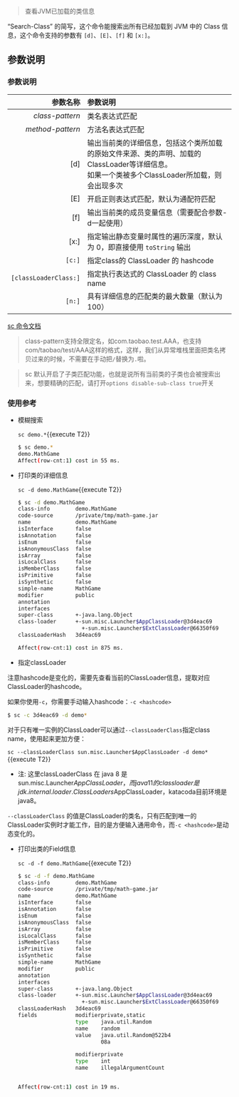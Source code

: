 > 查看JVM已加载的类信息

“Search-Class” 的简写，这个命令能搜索出所有已经加载到 JVM 中的 Class 信息，这个命令支持的参数有 `[d]`、`[E]`、`[f]` 和 `[x:]`。

## 参数说明

### 参数说明

|              参数名称 | 参数说明                                                                                                                                          |
| --------------------: | :------------------------------------------------------------------------------------------------------------------------------------------------ |
|       _class-pattern_ | 类名表达式匹配                                                                                                                                    |
|      _method-pattern_ | 方法名表达式匹配                                                                                                                                  |
|                   [d] | 输出当前类的详细信息，包括这个类所加载的原始文件来源、类的声明、加载的ClassLoader等详细信息。<br/>如果一个类被多个ClassLoader所加载，则会出现多次 |
|                   [E] | 开启正则表达式匹配，默认为通配符匹配                                                                                                              |
|                   [f] | 输出当前类的成员变量信息（需要配合参数-d一起使用）                                                                                                |
|                  [x:] | 指定输出静态变量时属性的遍历深度，默认为 0，即直接使用 `toString` 输出                                                                            |
|                `[c:]` | 指定class的 ClassLoader 的 hashcode                                                                                                               |
| `[classLoaderClass:]` | 指定执行表达式的 ClassLoader 的 class name                                                                                                        |
|                `[n:]` | 具有详细信息的匹配类的最大数量（默认为100）                                                                                                       |

[sc 命令文档](https://arthas.aliyun.com/doc/sc.html)

> class-pattern支持全限定名，如com.taobao.test.AAA，也支持com/taobao/test/AAA这样的格式，这样，我们从异常堆栈里面把类名拷贝过来的时候，不需要在手动把`/`替换为`.`啦。

> sc 默认开启了子类匹配功能，也就是说所有当前类的子类也会被搜索出来，想要精确的匹配，请打开`options disable-sub-class true`开关

### 使用参考

- 模糊搜索

  `sc demo.*`{{execute T2}}

  ```bash
  $ sc demo.*
  demo.MathGame
  Affect(row-cnt:1) cost in 55 ms.
  ```

- 打印类的详细信息

  `sc -d demo.MathGame`{{execute T2}}

  ```bash
  $ sc -d demo.MathGame
  class-info        demo.MathGame
  code-source       /private/tmp/math-game.jar
  name              demo.MathGame
  isInterface       false
  isAnnotation      false
  isEnum            false
  isAnonymousClass  false
  isArray           false
  isLocalClass      false
  isMemberClass     false
  isPrimitive       false
  isSynthetic       false
  simple-name       MathGame
  modifier          public
  annotation
  interfaces
  super-class       +-java.lang.Object
  class-loader      +-sun.misc.Launcher$AppClassLoader@3d4eac69
                      +-sun.misc.Launcher$ExtClassLoader@66350f69
  classLoaderHash   3d4eac69

  Affect(row-cnt:1) cost in 875 ms.
  ```

- 指定classLoader

注意hashcode是变化的，需要先查看当前的ClassLoader信息，提取对应ClassLoader的hashcode。

如果你使用`-c`，你需要手动输入hashcode：`-c <hashcode>`

```bash
$ sc -c 3d4eac69 -d demo*
```

对于只有唯一实例的ClassLoader可以通过`--classLoaderClass`指定class name，使用起来更加方便：

`sc --classLoaderClass sun.misc.Launcher$AppClassLoader -d demo*`{{execute T2}}

- 注: 这里classLoaderClass 在 java 8 是 sun.misc.Launcher$AppClassLoader，而java 11的classloader是jdk.internal.loader.ClassLoaders$AppClassLoader，katacoda目前环境是java8。

`--classLoaderClass` 的值是ClassLoader的类名，只有匹配到唯一的ClassLoader实例时才能工作，目的是方便输入通用命令，而`-c <hashcode>`是动态变化的。

- 打印出类的Field信息

  `sc -d -f demo.MathGame`{{execute T2}}

  ```bash
  $ sc -d -f demo.MathGame
  class-info        demo.MathGame
  code-source       /private/tmp/math-game.jar
  name              demo.MathGame
  isInterface       false
  isAnnotation      false
  isEnum            false
  isAnonymousClass  false
  isArray           false
  isLocalClass      false
  isMemberClass     false
  isPrimitive       false
  isSynthetic       false
  simple-name       MathGame
  modifier          public
  annotation
  interfaces
  super-class       +-java.lang.Object
  class-loader      +-sun.misc.Launcher$AppClassLoader@3d4eac69
                      +-sun.misc.Launcher$ExtClassLoader@66350f69
  classLoaderHash   3d4eac69
  fields            modifierprivate,static
                    type    java.util.Random
                    name    random
                    value   java.util.Random@522b4
                            08a

                    modifierprivate
                    type    int
                    name    illegalArgumentCount


  Affect(row-cnt:1) cost in 19 ms.
  ```
